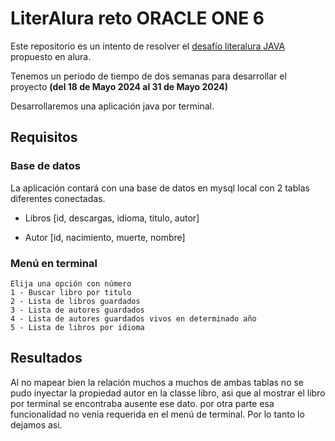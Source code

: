 # LiterAlura reto ORACLE ONE 6

Este repositorio es un intento de resolver el [desafío literalura JAVA](https://trello.com/b/WDyMPDMb/literalura-challenge-java) propuesto en alura. 

Tenemos un periodo de tiempo de dos semanas para desarrollar el proyecto **(del 18 de Mayo 2024 al 31 de Mayo 2024)** 

Desarrollaremos una aplicación java por terminal.

## Requisitos 
### Base de datos

La aplicación contará con una base de datos en mysql local con 2 tablas diferentes conectadas.

- Libros [id, descargas, idioma, titulo, autor]

- Autor [id, nacimiento, muerte, nombre]


### Menú en terminal
```
Elija una opción con número
1 - Buscar libro por titulo
2 - Lista de libros guardados
3 - Lista de autores guardados
4 - Lista de autores guardados vivos en determinado año
5 - Lista de libros por idioma
```

## Resultados
Al no mapear bien la relación muchos a muchos de ambas tablas no se pudo inyectar la propiedad autor en la classe libro, asi que al mostrar el libro por terminal se encontraba ausente ese dato. por otra parte esa funcionalidad no venia requerida en el menú de terminal. Por lo tanto lo dejamos asi.